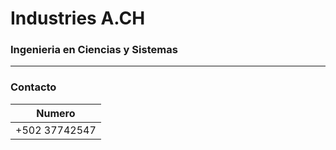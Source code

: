 # Industries A.CH
### Ingenieria en Ciencias y Sistemas

---

### Contacto
| Numero |
|--------|
| +502 37742547 |
